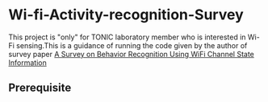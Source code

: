 # Wi-fi-Activity-recognition-Survey
This project is "only" for TONIC laboratory member who is interested in Wi-Fi sensing.This is a guidance of running the code given by the author of survey paper <a href="https://doi.org/10.1109/MCOM.2017.1700082">A Survey on Behavior Recognition Using WiFi Channel State Information</a>
<br/>

## Prerequisite

